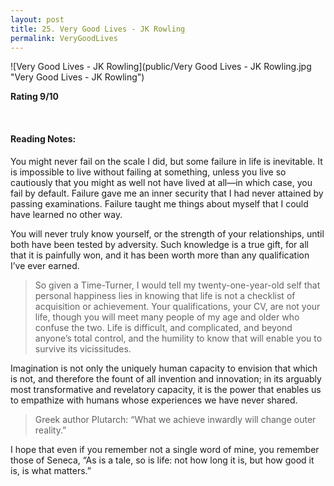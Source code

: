 ```yaml
---
layout: post
title: 25. Very Good Lives - JK Rowling
permalink: VeryGoodLives
---
```


![Very Good Lives - JK Rowling](public/Very Good Lives - JK Rowling.jpg "Very Good Lives - JK Rowling")
 

**Rating 9/10** 

<br>

#### Reading Notes:

You might never fail on the scale I did, but some failure in life is inevitable. It is impossible to live without failing at something, unless you live so cautiously that you might as well not have lived at all—in which case, you fail by default. Failure gave me an inner security that I had never attained by passing examinations. Failure taught me things about myself that I could have learned no other way.

You will never truly know yourself, or the strength of your relationships, until both have been tested by adversity. Such knowledge is a true gift, for all that it is painfully won, and it has been worth more than any qualification I’ve ever earned.

> So given a Time-Turner, I would tell my twenty-one-year-old self that personal happiness lies in knowing that life is not a checklist of acquisition or achievement. Your qualifications, your CV, are not your life, though you will meet many people of my age and older who confuse the two. Life is difficult, and complicated, and beyond anyone’s total control, and the humility to know that will enable you to survive its vicissitudes.

Imagination is not only the uniquely human capacity to envision that which is not, and therefore the fount of all invention and innovation; in its arguably most transformative and revelatory capacity, it is the power that enables us to empathize with humans whose experiences we have never shared.

> Greek author Plutarch: “What we achieve inwardly will change outer reality.”

I hope that even if you remember not a single word of mine, you remember those of Seneca, “As is a tale, so is life: not how long it is, but how good it is, is what matters.”